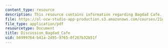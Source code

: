 ```yaml
---
content_type: resource
description: This resource contains information regarding Bagdad Cafe.
file: https://ol-ocw-studio-app-production.s3.amazonaws.com/courses/21g-056-visual-histories-german-cinema-1945-to-present-fall-2003/b6999764b41a249597650f267b32b51f_MIT21G_056F03_bagdad_cafe.pdf
file_type: application/pdf
resourcetype: Document
title: Discussion_Bagdad_Cafe
uid: b6999764-b41a-2495-9765-0f267b32b51f
---
```

